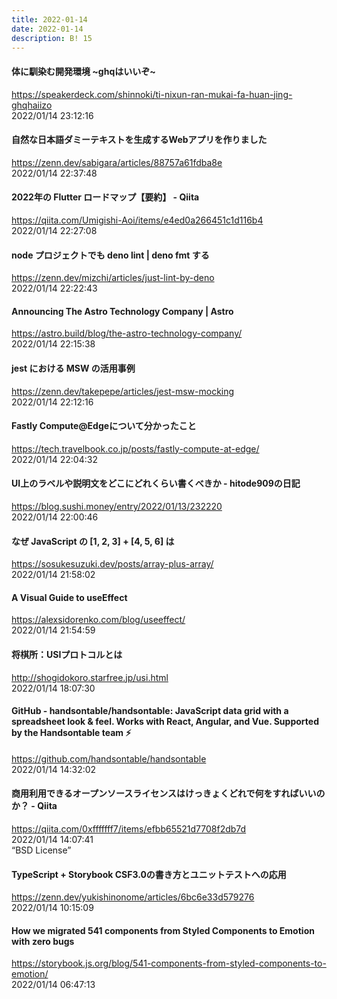 ```yaml
---
title: 2022-01-14
date: 2022-01-14
description: B! 15
---
```


#### 体に馴染む開発環境 ~ghqはいいぞ~
https://speakerdeck.com/shinnoki/ti-nixun-ran-mukai-fa-huan-jing-ghqhaiizo<br>
2022/01/14 23:12:16<br>


#### 自然な日本語ダミーテキストを生成するWebアプリを作りました
https://zenn.dev/sabigara/articles/88757a61fdba8e<br>
2022/01/14 22:37:48<br>


#### 2022年の Flutter ロードマップ【要約】 - Qiita
https://qiita.com/Umigishi-Aoi/items/e4ed0a266451c1d116b4<br>
2022/01/14 22:27:08<br>


#### node プロジェクトでも deno lint | deno fmt する
https://zenn.dev/mizchi/articles/just-lint-by-deno<br>
2022/01/14 22:22:43<br>


#### Announcing The Astro Technology Company | Astro
https://astro.build/blog/the-astro-technology-company/<br>
2022/01/14 22:15:38<br>


#### jest における MSW の活用事例
https://zenn.dev/takepepe/articles/jest-msw-mocking<br>
2022/01/14 22:12:16<br>


#### Fastly Compute@Edgeについて分かったこと
https://tech.travelbook.co.jp/posts/fastly-compute-at-edge/<br>
2022/01/14 22:04:32<br>


#### UI上のラベルや説明文をどこにどれくらい書くべきか - hitode909の日記
https://blog.sushi.money/entry/2022/01/13/232220<br>
2022/01/14 22:00:46<br>


#### なぜ JavaScript の [1, 2, 3] + [4, 5, 6] は
https://sosukesuzuki.dev/posts/array-plus-array/<br>
2022/01/14 21:58:02<br>


#### A Visual Guide to useEffect
https://alexsidorenko.com/blog/useeffect/<br>
2022/01/14 21:54:59<br>


#### 将棋所：USIプロトコルとは
http://shogidokoro.starfree.jp/usi.html<br>
2022/01/14 18:07:30<br>


#### GitHub - handsontable/handsontable: JavaScript data grid with a spreadsheet look & feel. Works with React, Angular, and Vue. Supported by the Handsontable team ⚡
https://github.com/handsontable/handsontable<br>
2022/01/14 14:32:02<br>


#### 商用利用できるオープンソースライセンスはけっきょくどれで何をすればいいのか？ - Qiita
https://qiita.com/0xfffffff7/items/efbb65521d7708f2db7d<br>
2022/01/14 14:07:41<br>
“BSD License”


#### TypeScript + Storybook CSF3.0の書き方とユニットテストへの応用
https://zenn.dev/yukishinonome/articles/6bc6e33d579276<br>
2022/01/14 10:15:09<br>


#### How we migrated 541 components from Styled Components to Emotion with zero bugs
https://storybook.js.org/blog/541-components-from-styled-components-to-emotion/<br>
2022/01/14 06:47:13<br>


